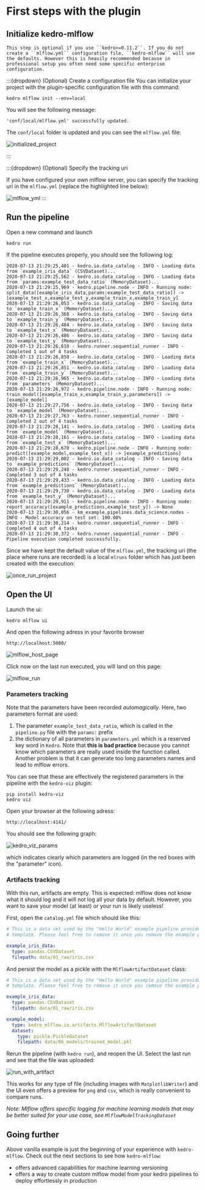# First steps with the plugin

## Initialize kedro-mlflow

```{note}
This step is optional if you use ``kedro>=0.11.2``. If you do not create a ``mlflow.yml`` configuration file, ``kedro-mlflow`` will use the defaults. However this is heavily recommended because in professional setup you often need some specific enterprise configuration.
```

:::{dropdown} (Optional) Create a configuration file
You can initialize your project with the plugin-specific configuration file with this command:

```console
kedro mlflow init --env=local
```

You will see the following message:

```console
'conf/local/mlflow.yml' successfully updated.
```

The ``conf/local`` folder is updated and you can see the `mlflow.yml` file:

![initialized_project](../../imgs/initialized_project.png)

:::

:::{dropdown} (Optional) Specify the tracking uri

If you have configured your own mlflow server, you can specify the tracking uri in the ``mlflow.yml`` (replace the highlighted line below):

![mlflow_yml](../../imgs/mlflow_yml.png)
:::

## Run the pipeline

Open a new command and launch

```console
kedro run
```

If the pipeline executes properly, you should see the following log:

```console
2020-07-13 21:29:25,401 - kedro.io.data_catalog - INFO - Loading data from `example_iris_data` (CSVDataset)...
2020-07-13 21:29:25,562 - kedro.io.data_catalog - INFO - Loading data from `params:example_test_data_ratio` (MemoryDataset)...
2020-07-13 21:29:25,969 - kedro.pipeline.node - INFO - Running node: split_data([example_iris_data,params:example_test_data_ratio]) -> [example_test_x,example_test_y,example_train_x,example_train_y]
2020-07-13 21:29:26,053 - kedro.io.data_catalog - INFO - Saving data to `example_train_x` (MemoryDataset)...
2020-07-13 21:29:26,368 - kedro.io.data_catalog - INFO - Saving data to `example_train_y` (MemoryDataset)...
2020-07-13 21:29:26,484 - kedro.io.data_catalog - INFO - Saving data to `example_test_x` (MemoryDataset)...
2020-07-13 21:29:26,486 - kedro.io.data_catalog - INFO - Saving data to `example_test_y` (MemoryDataset)...
2020-07-13 21:29:26,610 - kedro.runner.sequential_runner - INFO - Completed 1 out of 4 tasks
2020-07-13 21:29:26,850 - kedro.io.data_catalog - INFO - Loading data from `example_train_x` (MemoryDataset)...
2020-07-13 21:29:26,851 - kedro.io.data_catalog - INFO - Loading data from `example_train_y` (MemoryDataset)...
2020-07-13 21:29:26,965 - kedro.io.data_catalog - INFO - Loading data from `parameters` (MemoryDataset)...
2020-07-13 21:29:26,972 - kedro.pipeline.node - INFO - Running node: train_model([example_train_x,example_train_y,parameters]) -> [example_model]
2020-07-13 21:29:27,756 - kedro.io.data_catalog - INFO - Saving data to `example_model` (MemoryDataset)...
2020-07-13 21:29:27,763 - kedro.runner.sequential_runner - INFO - Completed 2 out of 4 tasks
2020-07-13 21:29:28,141 - kedro.io.data_catalog - INFO - Loading data from `example_model` (MemoryDataset)...
2020-07-13 21:29:28,161 - kedro.io.data_catalog - INFO - Loading data from `example_test_x` (MemoryDataset)...
2020-07-13 21:29:28,670 - kedro.pipeline.node - INFO - Running node: predict([example_model,example_test_x]) -> [example_predictions]
2020-07-13 21:29:29,002 - kedro.io.data_catalog - INFO - Saving data to `example_predictions` (MemoryDataset)...
2020-07-13 21:29:29,248 - kedro.runner.sequential_runner - INFO - Completed 3 out of 4 tasks
2020-07-13 21:29:29,433 - kedro.io.data_catalog - INFO - Loading data from `example_predictions` (MemoryDataset)...
2020-07-13 21:29:29,730 - kedro.io.data_catalog - INFO - Loading data from `example_test_y` (MemoryDataset)...
2020-07-13 21:29:29,911 - kedro.pipeline.node - INFO - Running node: report_accuracy([example_predictions,example_test_y]) -> None
2020-07-13 21:29:30,056 - km_example.pipelines.data_science.nodes - INFO - Model accuracy on test set: 100.00%
2020-07-13 21:29:30,214 - kedro.runner.sequential_runner - INFO - Completed 4 out of 4 tasks
2020-07-13 21:29:30,372 - kedro.runner.sequential_runner - INFO - Pipeline execution completed successfully.
```

Since we have kept the default value of the ``mlflow.yml``, the tracking uri (the place where runs are recorded) is a local ``mlruns`` folder which has just been created with the execution:

![once_run_project](../../imgs/once_run_project.png)

## Open the UI

Launch the ui:

```console
kedro mlflow ui
```

And open the following adress in your favorite browser

``http://localhost:5000/``

![mlflow_host_page](../../imgs/mlflow_host_page.png)

Click now on the last run executed, you will land on this page:

![mlflow_run](../../imgs/mlflow_run.png)

### Parameters tracking

Note that the parameters have been recorded *automagically*. Here, two parameters format are used:

1. The parameter ``example_test_data_ratio``, which is called in the ``pipeline.py`` file with the
``params:`` prefix
2. the dictionary of all parameters in ``parameters.yml`` which is a reserved key word in ``Kedro``. Note that **this is bad practice** because you cannot know which parameters are really used inside the function called. Another problem is that it can generate too long parameters names and lead to mlflow errors.

You can see that these are effectively the registered parameters in the pipeline with the ``kedro-viz`` plugin:

```console
pip install kedro-viz
kedro viz
```

Open your browser at the following adress:

```{browser}
http://localhost:4141/
```

You should see the following graph:

![kedro_viz_params](../imgs/kedro_viz_params.png)

which indicates clearly which parameters are logged (in the red boxes with the "parameter" icon).

### Artifacts tracking

With this run, artifacts are empty. This is expected: mlflow does not know what it should log and it will not log all your data by default. However, you want to save your model (at least) or your run is likely useless!

First, open the ``catalog.yml`` file which should like this:

```yaml
# This is a data set used by the "Hello World" example pipeline provided with the project
# template. Please feel free to remove it once you remove the example pipeline.

example_iris_data:
  type: pandas.CSVDataset
  filepath: data/01_raw/iris.csv

```

And persist the model as a pickle with the ``MlflowArtifactDataset`` class:

```yaml
# This is a data set used by the "Hello World" example pipeline provided with the project
# template. Please feel free to remove it once you remove the example pipeline.

example_iris_data:
  type: pandas.CSVDataset
  filepath: data/01_raw/iris.csv

example_model:
  type: kedro_mlflow.io.artifacts.MlflowArtifactDataset
  dataset:
    type: pickle.PickleDataset
    filepath: data/06_models/trained_model.pkl
```

Rerun the pipeline (with `kedro run`), and reopen the UI. Select the last run and see that the file was uploaded:

![run_with_artifact](../../imgs/run_with_artifact.png)

This works for any type of file (including images with ``MatplotlibWriter``) and the UI even offers a preview for ``png`` and ``csv``, which is really convenient to compare runs.

*Note: Mlflow offers specific logging for machine learning models that may be better suited for your use case, see `MlflowModelTrackingDataset`*

## Going further

Above vanilla example is just the beginning of your experience with ``kedro-mlflow``. Check out the next sections to see how `kedro-mlflow`:

- offers advanced capabilities for machine learning versioning
- offers a way to create custom mlflow model from your kedro pipelines to deploy effortlessly in production
